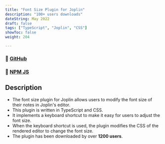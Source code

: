 ```yaml
---
title: "Font Size Plugin for Joplin"
description: "100+ users downloads"
dateString: May 2022
draft: false
tags: ["TypeScript", "Joplin", "CSS"]
showToc: false
weight: 204

--- 
```

### 🔗 [GitHub](https://github.com/mak2002/joplin-font-size-shortcut)
### 🔗 [NPM JS](https://www.npmjs.com/package/joplin-plugin-font-size-shortcut)

## Description

- The font size plugin for Joplin allows users to modify the font size of their notes in Joplin's editor.
- This plugin is written in TypeScript and CSS.
- It implements a keyboard shortcut to make it easy for users to adjust the font size.
- When the keyboard shortcut is used, the plugin modifies the CSS of the rendered editor to change the font size.
- The plugin has been downloaded by over **1200 users**.